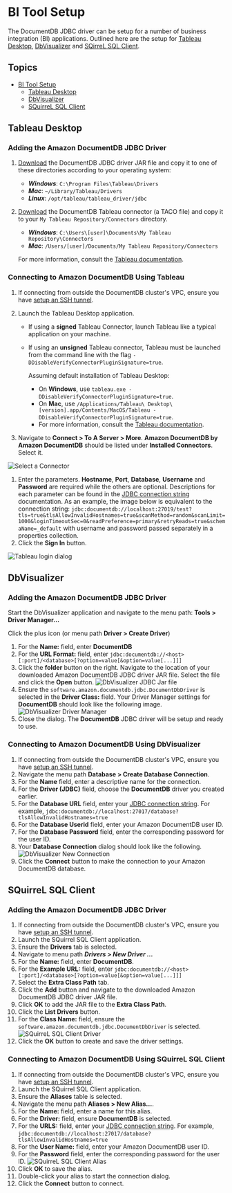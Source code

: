 # BI Tool Setup<a name='bi-tool-setup' />

The DocumentDB JDBC driver can be setup for a number of business integration (BI) applications.
Outlined here are the setup for [Tableau Desktop](https://www.tableau.com/products/desktop),
[DbVisualizer](https://www.dbvis.com/) and
[SQirreL SQL Client](https://sourceforge.net/projects/squirrel-sql/).

## Topics

- [BI Tool Setup](#bi-tool-setup)
    - [Tableau Desktop](#tableau-desktop)
    - [DbVisualizer](#dbvisualizer)
    - [SQuirreL SQL Client](#squirrel-sql-client)

## Tableau Desktop<a name='tableau-desktop' />

### Adding the Amazon DocumentDB JDBC Driver

1. [Download](#download-the-documentdb-jdbc-driver) the DocumentDB JDBC driver JAR file and copy it to one of these
   directories according to your operating system:

    - **_Windows_**: `C:\Program Files\Tableau\Drivers`
    - **_Mac_**: `~/Library/Tableau/Drivers`
    - **_Linux_**: `/opt/tableau/tableau_driver/jdbc`

1. [Download]() the DocumentDB Tableau connector (a TACO file) and copy it to your `My Tableau Repository/Connectors`
   directory.
    - **_Windows_**: `C:\Users\[user]\Documents\My Tableau Repository\Connectors`
    - **_Mac_**: `/Users/[user]/Documents/My Tableau Repository/Connectors`

   For more information, consult the [Tableau documentation](https://tableau.github.io/connector-plugin-sdk/docs/run-taco).

### Connecting to Amazon DocumentDB Using Tableau

1. If connecting from outside the DocumentDB cluster's VPC, ensure you have [setup an SSH tunnel](#using-an-ssh-tunnel-to-connect-to-amazon-documentdb).
1. Launch the Tableau Desktop application.
    - If using a **signed** Tableau Connector, launch Tableau like a typical application on your machine.
    - If using an **unsigned** Tableau connector, Tableau must be launched from the command line with the flag
      `-DDisableVerifyConnectorPluginSignature=true`.

      Assuming default installation of Tableau Desktop:
        - On **Windows**, use `tableau.exe -DDisableVerifyConnectorPluginSignature=true`.
        - On **Mac**, use `/Applications/Tableau\ Desktop\ [version].app/Contents/MacOS/Tableau -DDisableVerifyConnectorPluginSignature=true`.
        - For more information, consult the [Tableau documentation](https://tableau.github.io/connector-plugin-sdk/docs/run-taco).

1. Navigate to **Connect > To A Server > More**. **Amazon DocumentDB by Amazon DocumentDB** should be listed
   under **Installed Connectors**. Select it.

![Select a Connector](tableau-connector.png)

1. Enter the parameters. **Hostname**, **Port**, **Database**, **Username** and **Password**
   are required while the others are optional. Descriptions for each parameter can be found in
   the [JDBC connection string](connection-string.md) documentation. As an example, the image below
   is equivalent to the connection string:
   `jdbc:documentdb://localhost:27019/test?tls=true&tlsAllowInvalidHostnames=true&scanMethod=random&scanLimit=1000&loginTimeoutSec=0&readPreference=primary&retryReads=true&schemaName=_default`
   with username and password passed separately in a properties collection.
1. Click the **Sign In** button.

![Tableau login dialog](tableau-login.png)

## DbVisualizer<a name='dbvisualizer' />

### Adding the Amazon DocumentDB JDBC Driver

Start the DbVisualizer application and navigate to the menu path: **Tools > Driver Manager...**

Click the plus icon (or menu path **Driver > Create Driver**)

1. For the **Name:** field, enter **DocumentDB**
1. For the **URL Format:** field, enter `jdbc:documentdb://<host>[:port]/<database>[?option=value[&option=value[...]]]`
1. Click the **folder** button on the right. Navigate to the location of your downloaded
   Amazon DocumentDB JDBC driver JAR file. Select the file and click the **Open** button.
   ![DbVisualizer JDBC Jar file](dbvisualizer-driver-jar-file.png)
1. Ensure the `software.amazon.documentdb.jdbc.DocumentDbDriver` is selected in the **Driver Class:**
   field. Your Driver Manager settings for **DocumentDB** should look like the following image.
   ![DbVisualizer Driver Manager](dbvisualizer-driver-manager.png)
1. Close the dialog. The **DocumentDB** JDBC driver will be setup and ready to use.

### Connecting to Amazon DocumentDB Using DbVisualizer

1. If connecting from outside the DocumentDB cluster's VPC, ensure you have [setup an SSH tunnel](#using-an-ssh-tunnel-to-connect-to-amazon-documentdb).
1. Navigate the menu path **Database > Create Database Connection**.
1. For the **Name** field, enter a descriptive name for the connection.
1. For the **Driver (JDBC)** field, choose the **DocumentDB** driver you created earlier.
1. For the **Database URL** field, enter your [JDBC connection string](connection-string.md).
   For example, `jdbc:documentdb://localhost:27017/database?tlsAllowInvalidHostnames=true`
1. For the **Database Userid** field, enter your Amazon DocumentDB user ID.
1. For the **Database Password** field, enter the corresponding password for the user ID.
1. Your **Database Connection** dialog should look like the following.
   ![DbVisualizer New Connection](dbvisualizer-new-connection.png)
1. Click the **Connect** button to make the connection to your Amazon DocumentDB database.

## SQuirreL SQL Client<a name='squirrel-sql-client' />

### Adding the Amazon DocumentDB JDBC Driver

1. If connecting from outside the DocumentDB cluster's VPC, ensure you have [setup an SSH tunnel](#using-an-ssh-tunnel-to-connect-to-amazon-documentdb).
1. Launch the SQuirrel SQL Client application.
1. Ensure the **Drivers** tab is selected.
1. Navigate to menu path ***Drivers > New Driver ...***
1. For the **Name:** field, enter **DocumentDB**.
1. For the **Example URL:** field, enter `jdbc:documentdb://<host>[:port]/<database>[?option=value[&option=value[...]]]`
1. Select the **Extra Class Path** tab.
1. Click the **Add** button and navigate to the downloaded Amazon DocumentDB JDBC driver JAR file.
1. Click **OK** to add the JAR file to the **Extra Class Path**.
1. Click the **List Drivers** button.
1. For the **Class Name:** field, ensure the `software.amazon.documentdb.jdbc.DocumentDbDriver`
   is selected.
   ![SQuirreL SQL Client Driver](squirrel-driver.png)
1. Click the **OK** button to create and save the driver settings.

### Connecting to Amazon DocumentDB Using SQuirreL SQL Client

1. If connecting from outside the DocumentDB cluster's VPC, ensure you have [setup an SSH tunnel](#using-an-ssh-tunnel-to-connect-to-amazon-documentdb).
1. Launch the SQuirrel SQL Client application.
1. Ensure the **Aliases** table is selected.
1. Navigate the menu path **Aliases > New Alias...**.
1. For the **Name:** field, enter a name for this alias.
1. For the **Driver:** field, ensure **DocumentDB** is selected.
1. For the **URLS:** field, enter your [JDBC connection string](connection-string.md).
   For example, `jdbc:documentdb://localhost:27017/database?tlsAllowInvalidHostnames=true`
1. For the **User Name:** field, enter your Amazon DocumentDB user ID.
1. For the **Password** field, enter the corresponding password for the user ID.
   ![SQuirreL SQL Client Alias](squirrel-alias.png)
1. Click **OK** to save the alias.
1. Double-click your alias to start the connection dialog.
1. Click the **Connect** button to connect.
